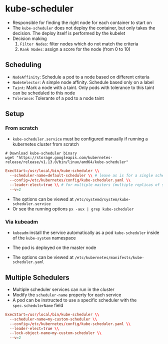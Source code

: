 # kube-scheduler

- Responsible for finding the right node for each container to start on
- The `kube-scheduler` does not deploy the container, but only takes the decision. The deploy itself is performed by the kubelet
- Decision making
  1. `Filter Nodes`: filter nodes which do not match the criteria
  1. `Rank Nodes`: assign a score for the node (from 0 to 10)

## Scheduling

- `NodeAffinity`: Schedule a pod to a node based on different criteria
- `NodeSelector`: A simple node affinity. Schedule based only on a label
- `Taint`: Mark a node with a taint. Only pods with tolerance to this taint can be scheduled to this node
- `Tolerance`: Tolerante of a pod to a node taint

## Setup

### From scratch

- `kube-scheduler.service` must be configured manually if running a kubernetes cluster from scratch

```shell
# Download kube-scheduler binary
wget "https://storage.googleapis.com/kubernetes-release/release/v1.13.0/bin/linux/amd64/kube-scheduler"
```

```conf
ExecStart=/usr/local/bin/kube-scheduler \\
  --scheduler-name=default-scheduler \\ # leave as is for a single scheduler setup
  --config=/etc/kubernetes/config/kube-scheduler.yaml \\
  --leader-elect=true \\ # for multiple masters (multiple replicas of scheduler)
  --v=2
```

- The options can be viewed at `/etc/systemd/system/kube-scheduler.service`
- Or see the running options `px -aux | grep kube-scheduler`

### Via kubeadm

- `kubeadm` install the service automatically as a pod `kube-scheduler` inside of the `kube-system` namespace
- The pod is deployed on the master node

- The options can be viewed at `/etc/kubernetes/manifests/kube-scheduler.yaml`

## Multiple Schedulers

- Multiple scheduler services can run in the cluster
- Modify the `scheduler-name` property for each service
- A pod can be instructed to use a specific scheduler with the `spec.schedulerName` field

```conf
ExecStart=/usr/local/bin/kube-scheduler \\
  --scheduler-name=my-custom-scheduler \\
  --config=/etc/kubernetes/config/kube-scheduler.yaml \\
  --leader-elect=true \\
  --lock-object-name=my-custom-scheduler \\
  --v=2
```
